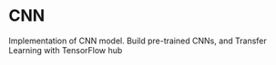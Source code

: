 # CNN
Implementation of CNN model. Build pre-trained CNNs, and Transfer Learning with TensorFlow hub
